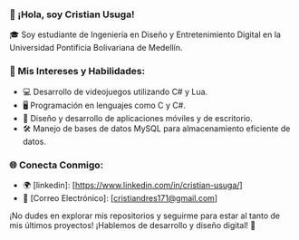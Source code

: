 ### 👋 ¡Hola, soy Cristian Usuga!

🎓 Soy estudiante de Ingeniería en Diseño y Entretenimiento Digital en la Universidad Pontificia Bolivariana de Medellín.

### 🚀 Mis Intereses y Habilidades:

- 💻 Desarrollo de videojuegos utilizando C# y Lua.
- 🖥️ Programación en lenguajes como C y C#.
- 📱 Diseño y desarrollo de aplicaciones móviles y de escritorio.
- 🛠️ Manejo de bases de datos MySQL para almacenamiento eficiente de datos.
### 🌐 Conecta Conmigo:

- 🌍 [linkedin]: [https://www.linkedin.com/in/cristian-usuga/]
- 📧 [Correo Electrónico]: [cristiandres171@gmail.com]

¡No dudes en explorar mis repositorios y seguirme para estar al tanto de mis últimos proyectos! ¡Hablemos de desarrollo y diseño digital! 🚀

<!--
**Cristian171/Cristian171** is a ✨ _special_ ✨ repository because its `README.md` (this file) appears on your GitHub profile.

Here are some ideas to get you started:

- 🔭 I’m currently working on ...
- 🌱 I’m currently learning ...
- 👯 I’m looking to collaborate on ...
- 🤔 I’m looking for help with ...
- 💬 Ask me about ...
- 📫 How to reach me: ...
- 😄 Pronouns: ...
- ⚡ Fun fact: ...
-->
